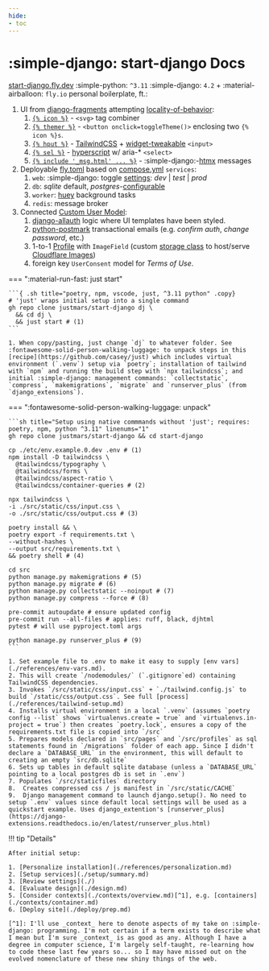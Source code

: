 ```yaml
---
hide:
- toc
---
```

# :simple-django: start-django Docs

[start-django.fly.dev](https://start-django.fly.dev) :simple-python: `^3.11` :simple-django: `4.2` + :material-airballoon: `fly.io` personal boilerplate, ft.:

1. UI from [django-fragments](https://github.com/justmars/django-fragments) attempting [locality-of-behavior](https://htmx.org/essays/locality-of-behaviour/):
      1. [`{% icon %}`](https://mv3.dev/django-fragments/icon) - `<svg>` tag combiner
      2. [`{% themer %}`](https://mv3.dev/django-fragments/themer) - `<button onclick=toggleTheme()>` enclosing  two `{% icon %}s`.
      3. [`{% hput %}`](https://mv3.dev/django-fragments/hput) - [TailwindCSS](https://tailwindcss.com/) + [widget-tweakable](https://github.com/jazzband/django-widget-tweaks) `<input>`
      4. [`{% sel %}`](https://mv3.dev/django-fragments/architectures/listbox) - [hyperscript](https://hyperscript.org) w/ aria-* `<select>`
      5. [`{% include '_msg.html' ... %}`](https://mv3.dev/django-fragments/architectures/alert) - :simple-django:-[htmx](https://htmx.org) messages
2. Deployable [fly.toml](./deploy/prep.md) based on [compose.yml](./contexts/container.md) `services`:
      1. `web`: :simple-django: toggle [settings](./references/settings.md): _dev_ | _test_ | _prod_
      2. `db`: _sqlite_ default, _postgres_-[configurable](./setup//use-postgres.md)
      3. `worker`:  [huey](./setup/background-tasks.md) background tasks
      4. `redis`: message broker
3. Connected [Custom User Model](https://docs.djangoproject.com/en/dev/topics/auth/customizing/#substituting-a-custom-user-model):
      1. [django-allauth](https://django-allauth.readthedocs.io/en/latest/) logic where UI templates have been styled.
      2. [python-postmark](https://github.com/themartorana/python-postmark/#django) transactional emails (e.g. _confirm auth_, _change password_, etc.)
      3. 1-to-1 [Profile](setup/user-model.md) with  `ImageField` (custom [storage class](https://www.mv3.dev/cloudflare-images#django) to host/serve [Cloudflare Images](https://www.cloudflare.com/products/cloudflare-images/))
      4. foreign key `UserConsent` model for _Terms of Use_.

=== ":material-run-fast: just start"

    ```{ .sh title="poetry, npm, vscode, just, ^3.11 python" .copy}
    # 'just' wraps initial setup into a single command
    gh repo clone justmars/start-django dj \
      && cd dj \
      && just start # (1)
    ```

    1. When copy/pasting, just change `dj` to whatever folder. See :fontawesome-solid-person-walking-luggage: to unpack steps in this [recipe](https://github.com/casey/just) which includes virtual environment (`.venv`) setup via `poetry`; installation of tailwind with `npm` and running the build step with `npx tailwindcss`; and initial :simple-django: management commands: `collectstatic`, `compress`, `makemigrations`, `migrate` and `runserver_plus` (from `django_extensions`).

=== ":fontawesome-solid-person-walking-luggage: unpack"

    ```sh title="Setup using native commmands without 'just'; requires: poetry, npm, python ^3.11" linenums="1"
    gh repo clone justmars/start-django && cd start-django

    cp ./etc/env.example.0.dev .env # (1)
    npm install -D tailwindcss \
      @tailwindcss/typography \
      @tailwindcss/forms \
      @tailwindcss/aspect-ratio \
      @tailwindcss/container-queries # (2)

    npx tailwindcss \
    -i ./src/static/css/input.css \
    -o ./src/static/css/output.css # (3)

    poetry install && \
    poetry export -f requirements.txt \
    --without-hashes \
    --output src/requirements.txt \
    && poetry shell # (4)

    cd src
    python manage.py makemigrations # (5)
    python manage.py migrate # (6)
    python manage.py collectstatic --noinput # (7)
    python manage.py compress --force # (8)

    pre-commit autoupdate # ensure updated config
    pre-commit run --all-files # applies: ruff, black, djhtml
    pytest # will use pyproject.toml args

    python manage.py runserver_plus # (9)
    ```

    1. Set example file to .env to make it easy to supply [env vars](./references/env-vars.md).
    2. This will create `/nodemodules/` (`.gitignore`ed) containing TailwindCSS dependencies.
    3. Invokes `/src/static/css/input.css` + `./tailwind.config.js` to build `/static/css/output.css`. See full [process](./references/tailwind-setup.md)
    4. Installs virtual environment in a local `.venv` (assumes `poetry config --list` shows `virtualenvs.create = true` and `virtualenvs.in-project = true`) then creates `poetry.lock`, ensures a copy of the requirements.txt file is copied into `/src`
    5. Prepares models declared in `src/pages` and `/src/profiles` as sql statements found in `/migrations` folder of each app. Since I didn't declare a `DATABASE_URL` in the environment, this will default to creating an empty `src/db.sqlite`
    6. Sets up tables in default sqlite database (unless a `DATABASE_URL` pointing to a local postgres db is set in `.env`)
    7. Populates `/src/staticfiles` directory
    8.  Creates compressed css / js manifest in `/src/static/CACHE`
    9.  Django management command to launch django.setup(). No need to setup `.env` values since default local settings will be used as a quickstart example. Uses django_extention's [runserver_plus](https://django-extensions.readthedocs.io/en/latest/runserver_plus.html)

!!! tip "Details"

    After initial setup:

    1. [Personalize installation](./references/personalization.md)
    2. [Setup services](./setup/summary.md)
    3. [Review settings](./)
    4. [Evaluate design](./design.md)
    5. [Consider contexts](./contexts/overview.md)[^1], e.g. [containers](./contexts/container.md)
    6. [Deploy site](./deploy/prep.md)

    [^1]: I'll use _context_ here to denote aspects of my take on :simple-django: programming. I'm not certain if a term exists to describe what I mean but I'm sure _context_ is as good as any. Although I have a degree in computer science, I'm largely self-taught, re-learning how to code these last few years so... so I may have missed out on the evolved nomenclature of these new shiny things of the web.
